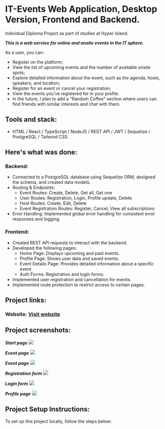 # IT-Events Web Application, Desktop Version, Frontend and Backend.
Individual Diploma Project as part of studies at Hyper Island.

***This is a web service for online and onsite events in the IT sphere.*** 

As a user, you can:
* Register on the platform;
* View the list of upcoming events and the number of available onsite spots;
* Explore detailed information about the event, such as the agenda, hosts, speakers, and location;
* Register for an event or cancel your registration;
* View the events you’ve registered for in your profile.
* In the future, I plan to add a "Random Coffee" section where users can find friends with similar interests and chat with them.

## Tools and stack: 
* HTML / React / TypeScript / NodeJS /  REST API / JWT / Sequelize / PostgreSQL / Tailwind CSS
  
## Here's what was done:
### Backend: 
* Connected to a PostgreSQL database using Sequelize ORM, designed the schema, and created data models.
* Routing & Endpoints:
  * Event Routes: Create, Delete, Get all, Get one
  * User Routes: Registration, Login, Profile update, Delete
  * Host Routes: Create, Edit, Delete
  * Event Registration Routes: Register, Cancel, View all subscriptions
* Error Handling: Implemented global error handling for consistent error responses and logging.

### Frontend:
* Created REST API requests to interact with the backend.
* Developed the following pages:
  * Home Page: Displays upcoming and past events.
  * Profile Page: Shows user data and saved events.
  * Event Details Page: Provides detailed information about a specific event.
  * Auth Forms: Registration and login forms.
* Implemented user registration and cancellation for events.
* Implemented route protection to restrict access to certain pages.

## Project links:
### Website: [Visit website]()

## Project screenshots:
***Start page***
![](./client/src/assets/main-page.jpg)

***Event page***
![](./client/src/assets/one-event-page-1.jpg)

***Event page***
![](./client/src/assets/one-event-page-2.jpg)

***Registration form***
![](./client/src/assets/registration.jpg)

***Login form***
![](./client/src/assets/login.jpg)

***Profile page***
![](./client/src/assets/.jpg)


## Project Setup Instructions:
To set up this project locally, follow the steps below:


